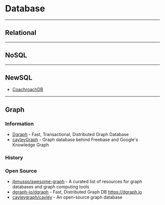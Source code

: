 # Database


--- 
## Relational


---
## NoSQL


---
## NewSQL
- [CoachroachDB]()


---
## Graph

### Information
- [Dgraph](https://dgraph.io) - Fast, Transactional, Distributed Graph Database
- [cayleyGraph](https://cayley.io/) - Graph database behind Freebase and Google's Knowledge Graph

### History


### Open Source
- [jbmusso/awesome-graph](https://github.com/jbmusso/awesome-graph) - A curated list of resources for graph databases and graph computing tools
- [dgraph-io/dgraph](https://github.com/dgraph-io/dgraph) - Fast, Distributed Graph DB https://dgraph.io
- [cayleygraph/cayley](https://github.com/cayleygraph/cayley) - An open-source graph database

